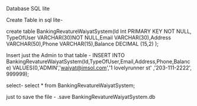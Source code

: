 Database SQL lite

Create Table in sql lite-

create table BankingRevatureWaiyatSystem(Id Int PRIMARY KEY NOT NULL, TypeOfUser VARCHAR(30)NOT NULL,Email VARCHAR(30),Address VARCHAR(50),Phone VARCHAR(15),Balance DECIMAL (15,2) );


Insert just the Admin to that table -
INSERT INTO BankingRevatureWaiyatSystem(Id,TypeOfUser,Email,Address,Phone,Balance)
VALUES(0,'ADMIN','waiyat@imsol.com','1 lovelyrunner st' ,'203-111-2222', 999999); 

select-
select * from BankingRevatureWaiyatSystem;

just to save the file -
.save BankingRevatureWaiyatSystem.db
